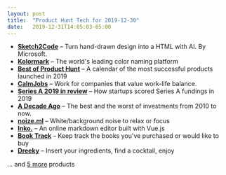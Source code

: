 ```yaml
---
layout: post
title:  "Product Hunt Tech for 2019-12-30"
date:   2019-12-31T14:05:03-05:00
---
```


* **[Sketch2Code](https://www.producthunt.com/posts/sketch2code?utm_campaign=producthunt-api&utm_medium=api&utm_source=Application%3A+Daily+Digest+RSS+%28ID%3A+3202%29)** – Turn hand-drawn design into a HTML with AI. By Microsoft.
* **[Kolormark](https://www.producthunt.com/posts/kolormark?utm_campaign=producthunt-api&utm_medium=api&utm_source=Application%3A+Daily+Digest+RSS+%28ID%3A+3202%29)** – The world's leading color naming platform
* **[Best of Product Hunt](https://www.producthunt.com/posts/best-of-product-hunt?utm_campaign=producthunt-api&utm_medium=api&utm_source=Application%3A+Daily+Digest+RSS+%28ID%3A+3202%29)** – A calendar of the most successful products launched in 2019
* **[CalmJobs](https://www.producthunt.com/posts/calmjobs?utm_campaign=producthunt-api&utm_medium=api&utm_source=Application%3A+Daily+Digest+RSS+%28ID%3A+3202%29)** – Work for companies that value work-life balance.
* **[Series A 2019 in review](https://www.producthunt.com/posts/series-a-2019-in-review?utm_campaign=producthunt-api&utm_medium=api&utm_source=Application%3A+Daily+Digest+RSS+%28ID%3A+3202%29)** – How startups scored Series A fundings in 2019
* **[A Decade Ago](https://www.producthunt.com/posts/a-decade-ago?utm_campaign=producthunt-api&utm_medium=api&utm_source=Application%3A+Daily+Digest+RSS+%28ID%3A+3202%29)** – The best and the worst of investments from 2010 to now.
* **[noize.ml](https://www.producthunt.com/posts/noize-ml?utm_campaign=producthunt-api&utm_medium=api&utm_source=Application%3A+Daily+Digest+RSS+%28ID%3A+3202%29)** – White/background noise to relax or focus
* **[Inko.](https://www.producthunt.com/posts/inko-2?utm_campaign=producthunt-api&utm_medium=api&utm_source=Application%3A+Daily+Digest+RSS+%28ID%3A+3202%29)** – An online markdown editor built with Vue.js
* **[Book Track](https://www.producthunt.com/posts/book-track?utm_campaign=producthunt-api&utm_medium=api&utm_source=Application%3A+Daily+Digest+RSS+%28ID%3A+3202%29)** – Keep track the books you've purchased or would like to buy
* **[Dreeky](https://www.producthunt.com/posts/dreeky?utm_campaign=producthunt-api&utm_medium=api&utm_source=Application%3A+Daily+Digest+RSS+%28ID%3A+3202%29)** – Insert your ingredients, find a cocktail, enjoy

… and [5 more](https://www.producthunt.com/tech) products